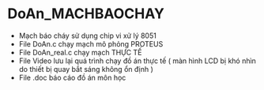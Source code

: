 # DoAn_MACHBAOCHAY
* Mạch báo cháy sử dụng chip vi xử lý 8051
* File DoAn.c chạy mạch mô phỏng PROTEUS
* File DoAn_real.c chạy mạch THỰC TẾ
* File Video lưu lại quá trình chạy đồ án thực tế ( màn hình LCD bị khó nhìn do thiết bị quay bắt sáng không ổn định ) 
* File .doc báo cáo đồ án môn học
